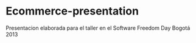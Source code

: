 Ecommerce-presentation
======================

Presentacion elaborada para el taller en el Software Freedom Day Bogotá 2013
